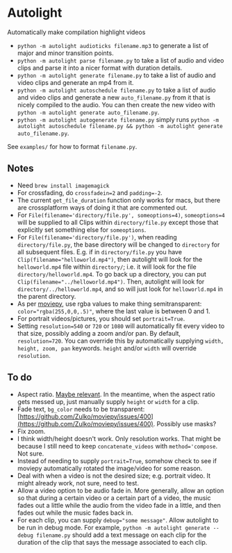 # Autolight

Automatically make compilation highlight videos

- `python -m autolight audioticks filename.mp3` to generate a list of major and minor transition points.
- `python -m autolight parse filename.py` to take a list of audio and video clips and parse it into a nicer format with duration details.
- `python -m autolight generate filename.py` to take a list of audio and video clips and generate an mp4 from it.
- `python -m autolight autoschedule filename.py` to take a list of audio and video clips and generate a new `auto_filename.py` from it that is nicely compiled to the audio. You can then create the new video with `python -m autolight generate auto_filename.py`.
- `python -m autolight autogenerate filename.py` simply runs `python -m autolight autoschedule filename.py && python -m autolight generate auto_filename.py`.

See `examples/` for how to format `filename.py`.


## Notes

- Need `brew install imagemagick`
- For crossfading, do `crossfadein=2` and `padding=-2`.
- The current `get_file_duration` function only works for macs, but there are crossplatform ways of doing it that are commented out.
- For `File(filename='directory/file.py', someoptions=4)`, `someoptions=4` will be supplied to all Clips within `directory/file.py` except those that explicitly set something else for `someoptions`.
- For `File(filename='directory/file.py')`, when reading `directory/file.py`, the base directory will be changed to `directory` for all subsequent files. E.g. if in `directory/file.py` you have `Clip(filename="helloworld.mp4")`, then autolight will look for the `helloworld.mp4` file within `directory/`; i.e. it will look for the file `directory/helloworld.mp4`. To go back up a directory, you can put `Clip(filename="../helloworld.mp4")`. Then, autolight will look for `directory/../helloworld.mp4`, and so will just look for `helloworld.mp4` in the parent directory.
- As per [moviepy](https://stackoverflow.com/questions/73418729/moviepy-textclip-set-color-to-rgb-value), use rgba values to make thing semitransparent: `color="rgba(255,0,0,.5)"`, where the last value is between 0 and 1.
- For portrait videos/pictures, you should set `portrait=True`. 
- Setting `resolution=540` or `720` or `1080` will automatically fit every video to that size, possibly adding a zoom and/or pan. By default, `resolution=720`. You can override this by automatically supplying `width, height, zoom, pan` keywords. `height` and/or `width` will override `resolution`.


## To do

- Aspect ratio. [Maybe relevant](https://stackoverflow.com/questions/66775386/moviepy-distorting-concatenated-portrait-videos). In the meantime, when the aspect ratio gets messed up, just manually supply `height` or `width` for a clip.
- Fade text, `bg_color` needs to be transparent: [https://github.com/Zulko/moviepy/issues/400](https://github.com/Zulko/moviepy/issues/400). Possibly use masks?
- Fix zoom.
- I think width/height doesn't work. Only resolution works. That might be because I still need to keep `concatenate_videos` with `method='compose`. Not sure.
- Instead of needing to supply `portrait=True`, somehow check to see if moviepy automatically rotated the image/video for some reason.
- Deal with when a video is not the desired size; e.g. portrait video. It might already work, not sure, need to test.
- Allow a video option to be audio fade in. More generally, allow an option so that during a certain video or a certain part of a video, the music fades out a little while the audio from the video fade in a little, and then fades out while the music fades back in.
- For each clip, you can supply `debug="some message"`. Allow autolight to be run in debug mode. For example, `python -m autolight generate --debug filename.py` should add a text message on each clip for the duration of the clip that says the message associated to each clip.
